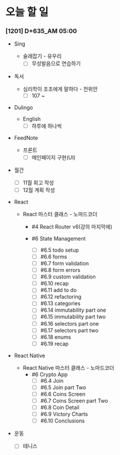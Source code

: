 # 오늘 할 일

### [1201] D+635_AM 05:00

- Sing

  - 술래잡기 - 유우리
    - [ ] 무성발음으로 연습하기
- 독서

  - 심리학이 조조에게 말하다 - 천위안
    - [ ] 107 ~
- Dulingo

  - English
    - [ ] 하루에 하나씩
- FeedNote
  - 프론트
    - [ ] 메인페이지 구현(UI)
- 월간
  - [ ] 11월 회고 작성
  - [ ] 12월 계획 작성
- React
  - React 마스터 클래스 - 노마드코더

    - #4 React Router v6(강의 마지막에)

    - #6 State Management
      - [ ] #6.5 todo setup
      - [ ] #6.6 forms
      - [ ] #6.7 form validation
      - [ ] #6.8 form errors
      - [ ] #6.9 custom validation
      - [ ] #6.10 recap
      - [ ] #6.11 add to do
      - [ ] #6.12 refactoring
      - [ ] #6.13 categories
      - [ ] #6.14 immutability part one
      - [ ] #6.15 immutability part two
      - [ ] #6.16 selectors part one
      - [ ] #6.17 selectors part two
      - [ ] #6.18 enums
      - [ ] #6.19 recap
- React Native

  - React Native 마스터 클래스 - 노마드코더
    - #6 Crypto App
      - [ ] #6.4 Join
      - [ ] #6.5 Join part Two
      - [ ] #6.6 Coins Screen
      - [ ] #6.7 Coins Screen part Two
      - [ ] #6.8 Coin Detail
      - [ ] #6.9 Victory Charts
      - [ ] #6.10 Conclusions
- 운동
  - [ ] 테니스
